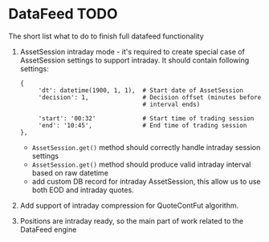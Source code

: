 # DataFeed TODO
The short list what to do to finish full datafeed functionality

1. AssetSession intraday mode - it's required to create special case 
of AssetSession settings to support intraday. 
 It should contain following settings:
    
       {            
            'dt': datetime(1900, 1, 1),  # Start date of AssetSession
            'decision': 1,               # Decision offset (minutes before
                                         # interval ends)
            
            'start': '00:32'             # Start time of trading session
            'end': '10:45',              # End time of trading session            
       },
    
    * `AssetSession.get()` method should correctly handle intraday session settings
    * `AssetSession.get()` method should produce valid intraday interval based on raw datetime
    * add custom DB record for intraday AssetSession, this allow us
      to use both EOD and intraday quotes.
  
2. Add support of intraday compression for QuoteContFut algorithm.

3. Positions are intraday ready, so the main part of work related to the DataFeed engine
